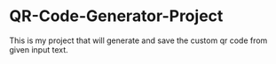 # QR-Code-Generator-Project
This is my project that will generate and save the custom qr code from given input text.
